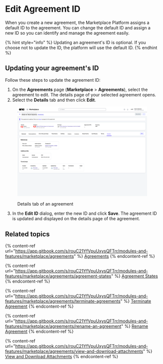 # Edit Agreement ID

When you create a new agreement, the Marketplace Platform assigns a default ID to the agreement. You can change the default ID and assign a new ID so you can identify and manage the agreement easily.

{% hint style="info" %}
Updating an agreement's ID is optional. If you choose not to update the ID, the platform will use the default ID.
{% endhint %}

## Updating your agreement's ID

Follow these steps to update the agreement ID:

1. On the **Agreements** page (**Marketplace** > **Agreements**), select the agreement to edit. The details page of your selected agreement opens.
2. Select the **Details** tab and then click **Edit**.&#x20;

<figure><img src="../../../.gitbook/assets/image (946).png" alt=""><figcaption><p>Details tab of an agreement</p></figcaption></figure>

3. In the **Edit ID** dialog, enter the new ID and click **Save**. The agreement ID is updated and displayed on the details page of the agreement.

## Related topics

{% content-ref url="https://app.gitbook.com/s/rouC21YfVpuUxysQFTrr/modules-and-features/marketplace/agreements" %}
[Agreements](https://app.gitbook.com/s/rouC21YfVpuUxysQFTrr/modules-and-features/marketplace/agreements)
{% endcontent-ref %}

{% content-ref url="https://app.gitbook.com/s/rouC21YfVpuUxysQFTrr/modules-and-features/marketplace/agreements/agreement-states" %}
[Agreement States](https://app.gitbook.com/s/rouC21YfVpuUxysQFTrr/modules-and-features/marketplace/agreements/agreement-states)
{% endcontent-ref %}

{% content-ref url="https://app.gitbook.com/s/rouC21YfVpuUxysQFTrr/modules-and-features/marketplace/agreements/terminate-agreements" %}
[Terminate Agreement](https://app.gitbook.com/s/rouC21YfVpuUxysQFTrr/modules-and-features/marketplace/agreements/terminate-agreements)
{% endcontent-ref %}

{% content-ref url="https://app.gitbook.com/s/rouC21YfVpuUxysQFTrr/modules-and-features/marketplace/agreements/rename-an-agreement" %}
[Rename Agreement](https://app.gitbook.com/s/rouC21YfVpuUxysQFTrr/modules-and-features/marketplace/agreements/rename-an-agreement)
{% endcontent-ref %}

{% content-ref url="https://app.gitbook.com/s/rouC21YfVpuUxysQFTrr/modules-and-features/marketplace/agreements/view-and-download-attachments" %}
[View and Download Attachments](https://app.gitbook.com/s/rouC21YfVpuUxysQFTrr/modules-and-features/marketplace/agreements/view-and-download-attachments)
{% endcontent-ref %}
